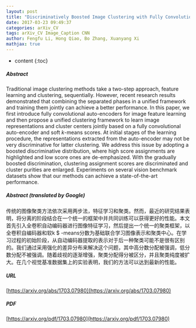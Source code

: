 ```yaml
---
layout: post
title: "Discriminatively Boosted Image Clustering with Fully Convolutional Auto-Encoders"
date: 2017-03-23 09:49:37
categories: arXiv_CV
tags: arXiv_CV Image_Caption CNN
author: Fengfu Li, Hong Qiao, Bo Zhang, Xuanyang Xi
mathjax: true
---
```


* content
{:toc}

##### Abstract
Traditional image clustering methods take a two-step approach, feature learning and clustering, sequentially. However, recent research results demonstrated that combining the separated phases in a unified framework and training them jointly can achieve a better performance. In this paper, we first introduce fully convolutional auto-encoders for image feature learning and then propose a unified clustering framework to learn image representations and cluster centers jointly based on a fully convolutional auto-encoder and soft $k$-means scores. At initial stages of the learning procedure, the representations extracted from the auto-encoder may not be very discriminative for latter clustering. We address this issue by adopting a boosted discriminative distribution, where high score assignments are highlighted and low score ones are de-emphasized. With the gradually boosted discrimination, clustering assignment scores are discriminated and cluster purities are enlarged. Experiments on several vision benchmark datasets show that our methods can achieve a state-of-the-art performance.

##### Abstract (translated by Google)
传统的图像聚类方法依次采用两步法，特征学习和聚类。然而，最近的研究结果表明，将分离的阶段结合在一个统一的框架中并共同训练可以获得更好的性能。本文首先引入全卷积自动编码器进行图像特征学习，然后提出一个统一的聚类框架，以全卷积自编码器和软k $ -means分数为基础联合学习图像表示和聚类中心。在学习过程的初始阶段，从自动编码器提取的表示对于后一种聚类可能不是很有区别的。我们通过采用强化的差异分布来解决这个问题，其中高分数分配被强调，低分数分配不被强调。随着歧视的逐渐增强，聚类分配得分被区分，并且聚类纯度被扩大。在几个视觉基准数据集上的实验表明，我们的方法可以达到最新的性能。

##### URL
[https://arxiv.org/abs/1703.07980](https://arxiv.org/abs/1703.07980)

##### PDF
[https://arxiv.org/pdf/1703.07980](https://arxiv.org/pdf/1703.07980)

